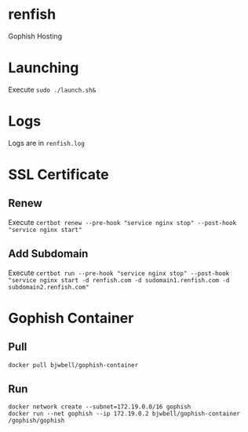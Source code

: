 # renfish
Gophish Hosting

# Launching
Execute `sudo ./launch.sh&`

# Logs
Logs are in `renfish.log`

# SSL Certificate

## Renew
Execute `certbot renew --pre-hook "service nginx stop" --post-hook "service nginx start"`

## Add Subdomain
Execute `certbot run --pre-hook "service nginx stop" --post-hook "service nginx start -d renfish.com -d sudomain1.renfish.com -d subdomain2.renfish.com"`

# Gophish Container

## Pull

```
docker pull bjwbell/gophish-container
```

## Run

```
docker network create --subnet=172.19.0.0/16 gophish
docker run --net gophish --ip 172.19.0.2 bjwbell/gophish-container /gophish/gophish
```
